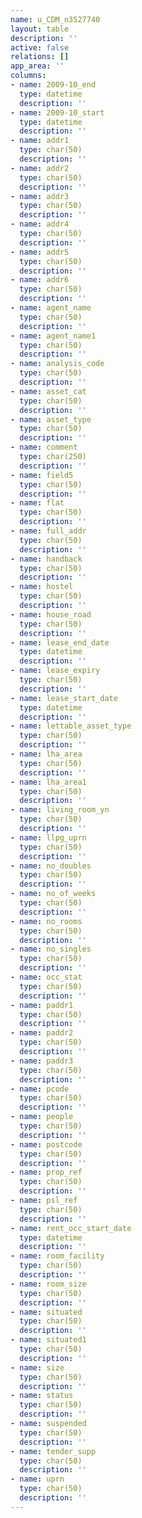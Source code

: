 ```yaml
---
name: u_CDM_n3527740
layout: table
description: ''
active: false
relations: []
app_area: ''
columns:
- name: 2009-10_end
  type: datetime
  description: ''
- name: 2009-10_start
  type: datetime
  description: ''
- name: addr1
  type: char(50)
  description: ''
- name: addr2
  type: char(50)
  description: ''
- name: addr3
  type: char(50)
  description: ''
- name: addr4
  type: char(50)
  description: ''
- name: addr5
  type: char(50)
  description: ''
- name: addr6
  type: char(50)
  description: ''
- name: agent_name
  type: char(50)
  description: ''
- name: agent_name1
  type: char(50)
  description: ''
- name: analysis_code
  type: char(50)
  description: ''
- name: asset_cat
  type: char(50)
  description: ''
- name: asset_type
  type: char(50)
  description: ''
- name: comment
  type: char(250)
  description: ''
- name: field5
  type: char(50)
  description: ''
- name: flat
  type: char(50)
  description: ''
- name: full_addr
  type: char(50)
  description: ''
- name: handback
  type: char(50)
  description: ''
- name: hostel
  type: char(50)
  description: ''
- name: house_road
  type: char(50)
  description: ''
- name: lease_end_date
  type: datetime
  description: ''
- name: lease_expiry
  type: char(50)
  description: ''
- name: lease_start_date
  type: datetime
  description: ''
- name: lettable_asset_type
  type: char(50)
  description: ''
- name: lha_area
  type: char(50)
  description: ''
- name: lha_area1
  type: char(50)
  description: ''
- name: living_room_yn
  type: char(50)
  description: ''
- name: llpg_uprn
  type: char(50)
  description: ''
- name: no_doubles
  type: char(50)
  description: ''
- name: no_of_weeks
  type: char(50)
  description: ''
- name: no_rooms
  type: char(50)
  description: ''
- name: no_singles
  type: char(50)
  description: ''
- name: occ_stat
  type: char(50)
  description: ''
- name: paddr1
  type: char(50)
  description: ''
- name: paddr2
  type: char(50)
  description: ''
- name: paddr3
  type: char(50)
  description: ''
- name: pcode
  type: char(50)
  description: ''
- name: people
  type: char(50)
  description: ''
- name: postcode
  type: char(50)
  description: ''
- name: prop_ref
  type: char(50)
  description: ''
- name: psl_ref
  type: char(50)
  description: ''
- name: rent_occ_start_date
  type: datetime
  description: ''
- name: room_facility
  type: char(50)
  description: ''
- name: room_size
  type: char(50)
  description: ''
- name: situated
  type: char(50)
  description: ''
- name: situated1
  type: char(50)
  description: ''
- name: size
  type: char(50)
  description: ''
- name: status
  type: char(50)
  description: ''
- name: suspended
  type: char(50)
  description: ''
- name: tender_supp
  type: char(50)
  description: ''
- name: uprn
  type: char(50)
  description: ''
---
```


